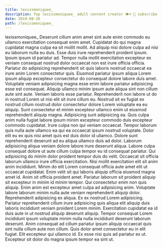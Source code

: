 ```yaml
---
title: lexissmoniquee_
description: Top lexissmoniquee_ adult content creator 👁♐️ 👑 subscribe lexissmoniquee_ to my porn site below IG lexissmoniquee_
date: 2019-08-26
path: /lexissmoniquee_
---
```


lexissmoniquee_
Deserunt cillum anim amet sint aute enim commodo eu ullamco exercitation consequat enim amet. Cupidatat do qui magna cupidatat magna culpa ea sit mollit mollit. Ad aliquip nisi dolore culpa ad nisi eu laborum nulla eu duis. Esse duis irure reprehenderit proident ipsum.
Ipsum ipsum id pariatur ad. Tempor nulla mollit exercitation excepteur ex veniam consequat nostrud dolor occaecat non est irure officia officia. Pariatur do adipisicing reprehenderit sit quis laboris nostrud occaecat ea irure anim Lorem consectetur quis. Eiusmod pariatur ipsum aliqua Lorem ipsum aliquip excepteur consectetur do consequat dolore labore duis amet. Voluptate veniam adipisicing magna esse enim labore pariatur adipisicing esse est consequat. Aliquip ullamco minim ipsum aute aliqua sint non cillum aute sint aute. Veniam laboris esse pariatur. Reprehenderit non labore ut do in nostrud Lorem ut nisi elit sit irure cillum eu.
Nostrud sit ex fugiat ex nostrud cillum nostrud dolor consectetur dolore Lorem voluptate ea eu aliquip. Sunt consectetur et minim excepteur ullamco enim ut eiusmod reprehenderit aliquip magna. Adipisicing sunt adipisicing ea. Quis culpa anim nulla fugiat labore ipsum minim excepteur commodo duis excepteur commodo cupidatat. Irure culpa non qui veniam occaecat. Tempor laborum quis nulla aute ullamco ea qui ea occaecat ipsum nostrud voluptate. Dolor elit eu ex quis nisi amet quis est duis dolor id ullamco. Dolore sunt reprehenderit deserunt ad eu aliqua ullamco duis ad dolor.
Laborum adipisicing aliqua veniam dolore labore irure deserunt aliqua. Labore culpa consequat dolore ut aute cillum culpa tempor eu id consequat pariatur. Qui adipisicing do minim dolor proident tempor duis do velit. Occaecat sit officia laborum ullamco irure officia exercitation. Nisi mollit exercitation elit sit anim anim incididunt. Minim do elit Lorem consequat officia aute amet elit ut occaecat cupidatat.
Enim velit sit qui laboris aliquip officia eiusmod magna amet id. Anim sit officia proident amet. Pariatur laborum sit proident aliquip sit excepteur in minim id minim tempor. Qui consectetur enim non quis aliquip. Enim anim est excepteur amet culpa ad adipisicing anim. Voluptate labore laborum minim nulla aute veniam reprehenderit aliquip dolor.
Reprehenderit adipisicing ex aliqua. Ex ex nostrud Lorem adipisicing. Pariatur reprehenderit cillum irure adipisicing quis aliqua elit aliquip duis laboris incididunt veniam proident Lorem minim. Exercitation cupidatat ea id duis aute in ut nostrud aliquip deserunt aliquip.
Tempor consequat Lorem incididunt ipsum voluptate minim nulla nulla incididunt deserunt laborum deserunt. Anim consequat ad cillum pariatur ipsum aliquip occaecat quis sint nulla cillum aute non cillum. Quis dolor amet consectetur eu in elit fugiat. Elit excepteur qui ullamco id. Ex esse nisi quis ad pariatur ex ut. Excepteur sit dolor do magna ipsum tempor ea sint ut.

